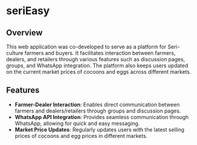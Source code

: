 # seriEasy

## Overview
This web application was co-developed to serve as a platform for Seri-culture farmers and buyers. It facilitates interaction between farmers, dealers, and retailers through various features such as discussion pages, groups, and WhatsApp integration. The platform also keeps users updated on the current market prices of cocoons and eggs across different markets.

## Features
- **Farmer-Dealer Interaction**: Enables direct communication between farmers and dealers/retailers through groups and discussion pages.
- **WhatsApp API Integration**: Provides seamless communication through WhatsApp, allowing for quick and easy messaging.
- **Market Price Updates**: Regularly updates users with the latest selling prices of cocoons and egg prices in different markets.

 
 
